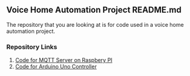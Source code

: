 ## Voice Home Automation Project README.md

The repository that you are looking at is for code used in a voice home automation project.

### Repository Links

1. [Code for MQTT Server on Raspbery PI](https://gbmitchell.github.io/Voice-Home-Automation/)
2. [Code for Arduino Uno Controller](https://gbmitchell.github.io/Voice-Home-Automation/)
